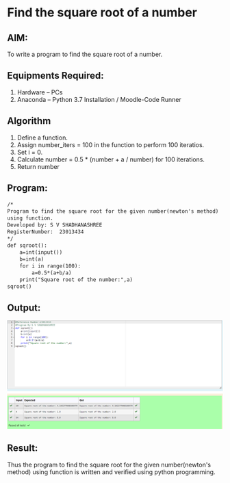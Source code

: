 # Find the square root of a number

## AIM:
To write a program to find the square root of a number.

## Equipments Required:
1. Hardware – PCs
2. Anaconda – Python 3.7 Installation / Moodle-Code Runner

## Algorithm
1. Define a function.
2. Assign number_iters = 100 in the function to perform 100 iteratios.
3. Set i = 0.
4. Calculate  number = 0.5 * (number + a / number) for 100 iterations.
5. Return number

## Program:
```
/*
Program to find the square root for the given number(newton's method) using function.
Developed by: S V SHADHANASHREE
RegisterNumber:  23013434
*/
def sqroot():
    a=int(input())
    b=int(a)
    for i in range(100):
        a=0.5*(a+b/a)
    print("Square root of the number:",a)
sqroot()
```

## Output:
![output](./square%20of%20number.png)


## Result:
Thus the program to find the square root for the given number(newton's method) using function is written and verified using python programming.
